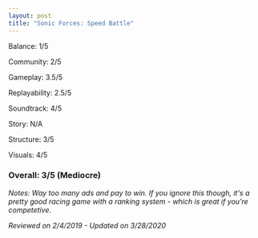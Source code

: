```yaml
---
layout: post
title: "Sonic Forces: Speed Battle"
---
```


Balance: 1/5

Community: 2/5

Gameplay: 3.5/5

Replayability: 2.5/5

Soundtrack: 4/5

Story: N/A

Structure: 3/5

Visuals: 4/5

### Overall: 3/5 (Mediocre)

*Notes: Way too many ads and pay to win. If you ignore this though, it's a pretty good racing game with a ranking system - which 
is great if you're competetive.*

*Reviewed on 2/4/2019 - Updated on 3/28/2020*
